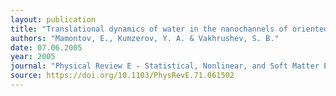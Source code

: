 ```yaml
---
layout: publication
title: "Translational dynamics of water in the nanochannels of oriented chrysotile asbestos fibers"
authors: "Mamontov, E., Kumzerov, Y. A. & Vakhrushev, S. B."
date: 07.06.2005
year: 2005
journal: "Physical Review E - Statistical, Nonlinear, and Soft Matter Physics"
source: https://doi.org/10.1103/PhysRevE.71.061502
---
```

